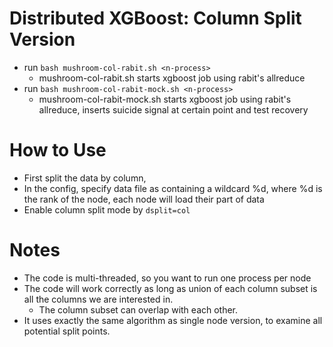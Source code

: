 Distributed XGBoost: Column Split Version
====
* run ```bash mushroom-col-rabit.sh <n-process>```
  - mushroom-col-rabit.sh starts xgboost job using rabit's allreduce
* run ```bash mushroom-col-rabit-mock.sh <n-process>```
  - mushroom-col-rabit-mock.sh starts xgboost job using rabit's allreduce, inserts suicide signal at certain point and test recovery

How to Use
====
* First split the data by column,
* In the config, specify data file as containing a wildcard %d, where %d is the rank of the node, each node will load their part of data
* Enable column split mode by ```dsplit=col```

Notes
====
* The code is multi-threaded, so you want to run one process per node
* The code will work correctly as long as union of each column subset is all the columns we are interested in.
  - The column subset can overlap with each other.
* It uses exactly the same algorithm as single node version, to examine all potential split points.
